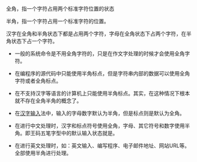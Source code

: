 全角，指一个字符占用两个标准字符位置的状态 

半角，指一个字符占用一个标准字符的位置。

汉字在全角和半角状态下都是占用两个字符，字母在全角状态下占两个字符，在半角状态下占一个字符。

- 一般的系统命令是不用全角字符的，只是在作文字处理的时候才会使用全角字符。

- 在编程序的源代码中只能使用半角标点，但是字符串内部的数据可以使用全角字符或者全角标点。

- 在不支持汉字等语言的计算机上只能使用半角标点。其实，在这种情况下根本就不存在全角半角的概念了。

- 在[汉字输入](https://www.baidu.com/s?wd=汉字输入&tn=SE_PcZhidaonwhc_ngpagmjz&rsv_dl=gh_pc_zhidao)法中，输入的字母数字默认为半角，但是标点则是默认为全角。

- 在进行中文处理时，汉字和标点符号使用全角，字母、其它符号和数字使用半角。即王码五笔字型中的默认输入状态就是。

- 在进行英文处理时，如：英文输入、编写程序、电子邮件地址、网站URL等。全部使用半角进行处理。




 